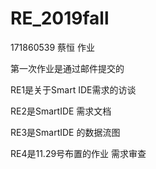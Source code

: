 # RE_2019fall

171860539 蔡恒 作业

第一次作业是通过邮件提交的

RE1是关于Smart IDE需求的访谈

RE2是SmartIDE 需求文档

RE3是SmartIDE 的数据流图

RE4是11.29号布置的作业 需求审查
